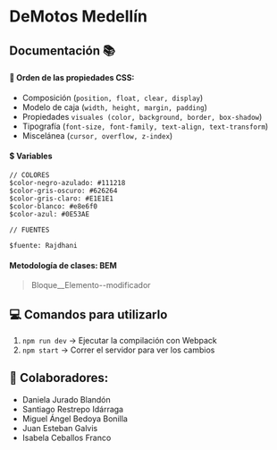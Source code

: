 # DeMotos Medellín

## Documentación 📚
#### 📘 Orden de las propiedades CSS:
- Composición (`position, float, clear, display`)
- Modelo de caja (`width, height, margin, padding`)
- Propiedades `visuales (color, background, border, box-shadow`)
- Tipografía (`font-size, font-family, text-align, text-transform`)
- Miscelánea (`cursor, overflow, z-index`)

#### $ Variables
```
// COLORES
$color-negro-azulado: #111218
$color-gris-oscuro: #626264
$color-gris-claro: #E1E1E1
$color-blanco: #e8e6f0
$color-azul: #0E53AE

// FUENTES

$fuente: Rajdhani
```
#### Metodología de clases: BEM
> Bloque__Elemento--modificador


## 💻 Comandos para utilizarlo
1. `npm run dev` -> Ejecutar la compilación con Webpack
2. `npm start` -> Correr el servidor para ver los cambios

## 👥 Colaboradores:
- Daniela Jurado Blandón
- Santiago Restrepo Idárraga
- Miguel Ángel Bedoya Bonilla
- Juan Esteban Galvis
- Isabela Ceballos Franco
